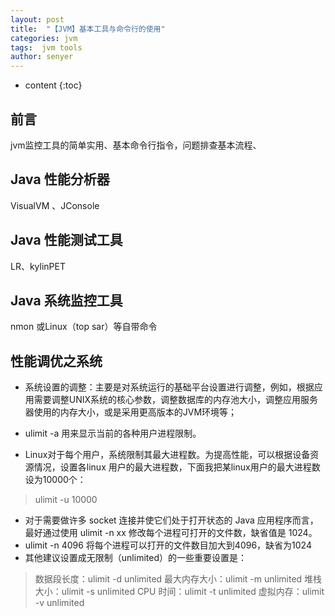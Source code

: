 ```yaml
---
layout: post
title:  "【JVM】基本工具与命令行的使用"
categories: jvm
tags:  jvm tools
author: senyer
---
```


* content
{:toc}





## 前言
jvm监控工具的简单实用、基本命令行指令，问题排查基本流程、








## Java 性能分析器

VisualVM 、JConsole 

## Java 性能测试工具

LR、kylinPET

## Java 系统监控工具

nmon 或Linux（top sar）等自带命令

## 性能调优之系统

- 系统设置的调整：主要是对系统运行的基础平台设置进行调整，例如，根据应用需要调整UNIX系统的核心参数，调整数据库的内存池大小，调整应用服务器使用的内存大小，或是采用更高版本的JVM环境等；

- ulimit -a 用来显示当前的各种用户进程限制。
- Linux对于每个用户，系统限制其最大进程数。为提高性能，可以根据设备资源情况，设置各linux 用户的最大进程数，下面我把某linux用户的最大进程数设为10000个：

> ulimit -u 10000

- 对于需要做许多 socket 连接并使它们处于打开状态的 Java 应用程序而言，最好通过使用 ulimit -n xx 修改每个进程可打开的文件数，缺省值是 1024。
- ulimit -n 4096 将每个进程可以打开的文件数目加大到4096，缺省为1024
- 其他建议设置成无限制（unlimited）的一些重要设置是：

> 数据段长度：ulimit -d unlimited
> 最大内存大小：ulimit -m unlimited
> 堆栈大小：ulimit -s unlimited
> CPU 时间：ulimit -t unlimited
> 虚拟内存：ulimit -v unlimited


